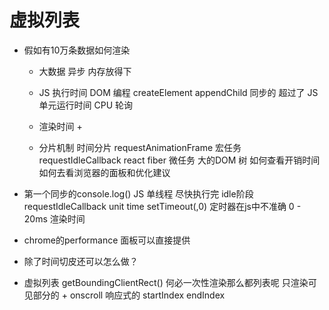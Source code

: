 # 虚拟列表

- 假如有10万条数据如何渲染
    - 大数据
        异步
        内存放得下
    - JS 执行时间
        DOM 编程 createElement appendChild
        同步的 
        超过了 JS 单元运行时间 CPU 轮询
    - 渲染时间 +
    
    - 分片机制 时间分片 
        requestAnimationFrame 宏任务
        requestIdleCallback  react fiber 微任务 大的DOM 树
        如何查看开销时间
        如何去看浏览器的面板和优化建议

- 第一个同步的console.log() JS 单线程
    尽快执行完 idle阶段
    requestIdleCallback  unit time
    setTimeout(,0)
    定时器在js中不准确 0 - 20ms
    渲染时间

- chrome的performance 面板可以直接提供
- 除了时间切皮还可以怎么做？
- 虚拟列表
    getBoundingClientRect()
    何必一次性渲染那么都列表呢
    只渲染可见部分的 + onscroll 响应式的 startIndex  endIndex